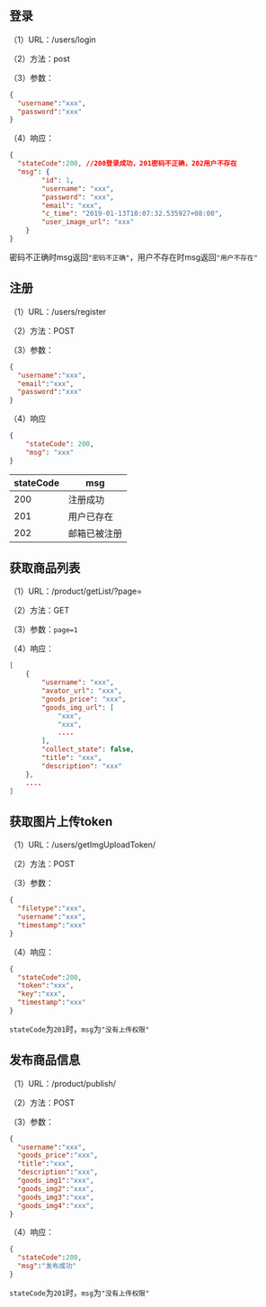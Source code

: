 ## 登录

（1）URL：/users/login

（2）方法：post

（3）参数：

```json
{
  "username":"xxx",
  "password":"xxx"
}
```

（4）响应：

```json
{
  "stateCode":200, //200登录成功，201密码不正确，202用户不存在
  "msg": {
        "id": 1,
        "username": "xxx",
        "password": "xxx",
        "email": "xxx",
        "c_time": "2019-01-13T10:07:32.535927+08:00",
        "user_image_url": "xxx"
    }
}
```

密码不正确时msg返回`"密码不正确"`，用户不存在时msg返回`"用户不存在"`

## 注册

（1）URL：/users/register

（2）方法：POST

（3）参数：

```json
{
  "username":"xxx",
  "email":"xxx",
  "password":"xxx"
}
```

（4）响应

```json
{
    "stateCode": 200,
    "msg": "xxx"
}
```

|stateCode|msg         |
|---------|-----------|
|200      |注册成功    |
|201      |用户已存在  |
|202      |邮箱已被注册|

## 获取商品列表

（1）URL：/product/getList/?page=

（2）方法：GET

（3）参数：`page=1`

（4）响应：

```json
[
    {
        "username": "xxx",
        "avator_url": "xxx",
        "goods_price": "xxx",
        "goods_img_url": [
            "xxx",
            "xxx",
            ....
        ],
        "collect_state": false,
        "title": "xxx",
        "description": "xxx"
    },
    ....
]
```

## 获取图片上传token

（1）URL：/users/getImgUploadToken/

（2）方法：POST

（3）参数：

```json
{
  "filetype":"xxx",
  "username":"xxx",
  "timestamp":"xxx"
}
```

（4）响应：

```json
{
  "stateCode":200,
  "token":"xxx",
  "key":"xxx",
  "timestamp":"xxx"
}
```

`stateCode`为`201`时，`msg`为`"没有上传权限"`

## 发布商品信息

（1）URL：/product/publish/

（2）方法：POST

（3）参数：

```json
{
  "username":"xxx",
  "goods_price":"xxx",
  "title":"xxx",
  "description":"xxx",
  "goods_img1":"xxx",
  "goods_img2":"xxx",
  "goods_img3":"xxx",
  "goods_img4":"xxx",
}
```

（4）响应：

```json
{
  "stateCode":200,
  "msg":"发布成功"
}
```

`stateCode`为`201`时，`msg`为`"没有上传权限"`